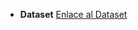 - **Dataset** 
  [Enlace al Dataset ](https://drive.google.com/drive/folders/1xVv8waFy_6KAHyWpVKH0hIevNyDy8vcs?usp=sharing)
